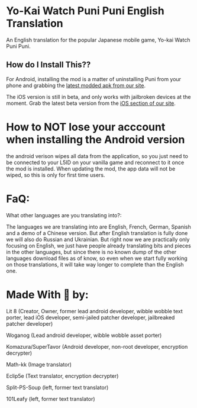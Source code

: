 
# Yo-Kai Watch Puni Puni English Translation 

An English translation for the popular Japanese mobile game, Yo-kai Watch Puni Puni.


## How do I Install This??

For Android, installing the mod is a matter of uninstalling Puni from your phone and grabbing the [latest modded apk from our site](https://www.punitranslation.com/downloads/android).

The iOS version is still in beta, and only works with jailbroken devices at the moment. Grab the latest beta version from the [iOS section of our site](https://www.punitranslation.com/downloads/ios).


# How to NOT lose your acccount when installing the Android version

the android verison wipes all data from the application, so you just need to be connected to your L5ID on your vanilla game and reconnect to it once the mod is installed. When updating the mod, the app data will not be wiped, so this is only for first time users.


# FaQ:

What other languages are you translating into?:

The languages we are translating into are
English, French, German, Spanish and a demo of a Chinese version. But after English translation is fully done we will also do Russian and Ukrainian. 
But right now we are practically only focusing on English, we just have people already translating bits and pieces in the other languages, but since there is no known dump of the other languages download files as of know, so even when we start fully working on those translations, it will take way longer to complete than the English one.

# Made With 💙 by:
Lit 8 (Creator, Owner, former lead android developer, wibble wobble text porter, lead iOS developer, semi-jailed patcher developer, jailbreaked patcher developer)

Woganog (Lead android developer, wibble wobble asset porter)

Komazura/SuperTavor (Android developer, non-root developer, encryption decrypter)

Math-kk (Image translator)

Eclip5e (Text translator, encryption decrypter)

Split-PS-Soup (left, former text translator)

101Leafy (left, former text translator)

